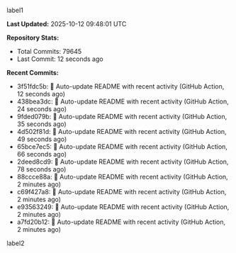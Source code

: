 
label1 
<!-- ACTIVITY_START -->
**Last Updated:** 2025-10-12 09:48:01 UTC

**Repository Stats:**
- Total Commits: 79645
- Last Commit: 12 seconds ago

**Recent Commits:**
- 3f51fdc5b: 🤖 Auto-update README with recent activity (GitHub Action, 12 seconds ago)
- 438bea3dc: 🤖 Auto-update README with recent activity (GitHub Action, 24 seconds ago)
- 9fded079b: 🤖 Auto-update README with recent activity (GitHub Action, 35 seconds ago)
- 4d502f81d: 🤖 Auto-update README with recent activity (GitHub Action, 49 seconds ago)
- 65bce7ec5: 🤖 Auto-update README with recent activity (GitHub Action, 66 seconds ago)
- 2deed8cd9: 🤖 Auto-update README with recent activity (GitHub Action, 78 seconds ago)
- 88ccce88a: 🤖 Auto-update README with recent activity (GitHub Action, 2 minutes ago)
- c69f427a8: 🤖 Auto-update README with recent activity (GitHub Action, 2 minutes ago)
- e93563249: 🤖 Auto-update README with recent activity (GitHub Action, 2 minutes ago)
- a7fd20b12: 🤖 Auto-update README with recent activity (GitHub Action, 2 minutes ago)
<!-- ACTIVITY_END -->

label2
